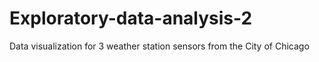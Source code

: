 # Exploratory-data-analysis-2
Data visualization for 3 weather station sensors from the City of Chicago 
